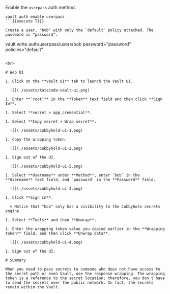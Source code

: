 Enable the `userpass` auth method.

```
vault auth enable userpass
```{{execute T1}}

Create a user, "bob" with only the `default` policy attached. The password is "password".

```
vault write auth/userpass/users/bob password="password" policies="default"
```{{execute T1}}

<br>

# Web UI

1. Click on the **Vault UI** tab to launch the Vault UI.

  ![](./assets/katacoda-vault-ui.png)

1. Enter **`root`** in the **Token** text field and then click **Sign In**.

1. Select **secret > app_credential**.

1. Select **Copy secret > Wrap secret**.

  ![](./assets/cubbyhold-ui-1.png)

1. Copy the wrapping token.

  ![](./assets/cubbyhold-ui-2.png)

1. Sign out of the UI.

  ![](./assets/cubbyhold-ui-5.png)

1. Select **Username** under **Method**, enter `bob` in the **Username** text field, and `password` in the **Password** field.

  ![](./assets/cubbyhold-ui-3.png)

1. Click **Sign In**.  

  > Notice that "bob" only has a visibility to the Cubbyhole secrets engine.

1. Select **Tools** and then **Unwrap**.

1. Enter the wrapping token value you copied earlier in the **Wrapping token** field, and then click **Unwrap data**.

  ![](./assets/cubbyhold-ui-4.png)

1. Sign out of the UI.

# Summary

When you need to pass secrets to someone who does not have access to the secret path or even Vault, use the response wrapping. The wrapping token is a reference to the secret location; therefore, you don't have to send the secrets over the public network. In fact, the secrets remain within the Vault.
